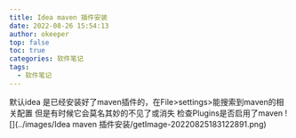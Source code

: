 ```yaml
---
title: Idea maven 插件安装
date: 2022-08-26 15:54:13
author: okeeper
top: false
toc: true
categories: 软件笔记
tags:
  - 软件笔记
---
```


默认idea 是已经安装好了maven插件的，在File>settings>能搜索到maven的相关配置
但是有时候它会莫名其妙的不见了或消失
检查Plugins是否启用了maven
![](../images/Idea maven 插件安装/getImage-20220825183122891.png)